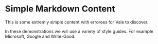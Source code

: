 ---
---

# Simple Markdown Content

This is some extremly simple content 
with errorees for Vale to discover.

In these demonstrations we will use a variety of style guides.
For example Microsoft, Google and Write-Good.

